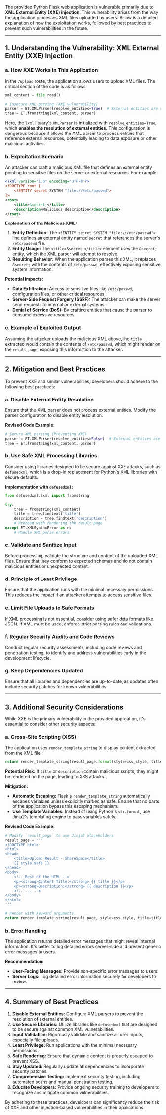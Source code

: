 The provided Python Flask web application is vulnerable primarily due to **XML External Entity (XXE) injection**. This vulnerability arises from the way the application processes XML files uploaded by users. Below is a detailed explanation of how the exploitation works, followed by best practices to prevent such vulnerabilities in the future.

---

## **1. Understanding the Vulnerability: XML External Entity (XXE) Injection**

### **a. How XXE Works in This Application**

In the `/upload` route, the application allows users to upload XML files. The critical section of the code is as follows:

```python
xml_content = file.read()

# Insecure XML parsing (XXE vulnerability)
parser = ET.XMLParser(resolve_entities=True)  # External entities are resolved
tree = ET.fromstring(xml_content, parser)
```

Here, the `lxml` library's `XMLParser` is initialized with `resolve_entities=True`, which **enables the resolution of external entities**. This configuration is dangerous because it allows the XML parser to process entities that reference external resources, potentially leading to data exposure or other malicious activities.

### **b. Exploitation Scenario**

An attacker can craft a malicious XML file that defines an external entity pointing to sensitive files on the server or external resources. For example:

```xml
<?xml version="1.0" encoding="UTF-8"?>
<!DOCTYPE root [
    <!ENTITY secret SYSTEM "file:///etc/passwd">
]>
<root>
    <title>&secret;</title>
    <description>Malicious description</description>
</root>
```

**Explanation of the Malicious XML:**

1. **Entity Definition:** The `<!ENTITY secret SYSTEM "file:///etc/passwd">` line defines an external entity named `secret` that references the server's `/etc/passwd` file.
2. **Entity Usage:** The `<title>&secret;</title>` element uses the `&secret;` entity, which the XML parser will attempt to resolve.
3. **Resulting Behavior:** When the application parses this XML, it replaces `&secret;` with the contents of `/etc/passwd`, effectively exposing sensitive system information.

**Potential Impacts:**

- **Data Exfiltration:** Access to sensitive files like `/etc/passwd`, configuration files, or other critical resources.
- **Server-Side Request Forgery (SSRF):** The attacker can make the server send requests to internal or external systems.
- **Denial of Service (DoS):** By crafting entities that cause the parser to consume excessive resources.

### **c. Example of Exploited Output**

Assuming the attacker uploads the malicious XML above, the `title` extracted would contain the contents of `/etc/passwd`, which might render on the `result_page`, exposing this information to the attacker.

---

## **2. Mitigation and Best Practices**

To prevent XXE and similar vulnerabilities, developers should adhere to the following best practices:

### **a. Disable External Entity Resolution**

Ensure that the XML parser does not process external entities. Modify the parser configuration to disable entity resolution.

**Revised Code Example:**

```python
# Secure XML parsing (Preventing XXE)
parser = ET.XMLParser(resolve_entities=False)  # External entities are not resolved
tree = ET.fromstring(xml_content, parser)
```

### **b. Use Safe XML Processing Libraries**

Consider using libraries designed to be secure against XXE attacks, such as `defusedxml`, which is a drop-in replacement for Python's XML libraries with secure defaults.

**Implementation with `defusedxml`:**

```python
from defusedxml.lxml import fromstring

try:
    tree = fromstring(xml_content)
    title = tree.findtext('title')
    description = tree.findtext('description')
    # Proceed with rendering the result page
except ET.XMLSyntaxError as e:
    # Handle XML parse errors
```

### **c. Validate and Sanitize Input**

Before processing, validate the structure and content of the uploaded XML files. Ensure that they conform to expected schemas and do not contain malicious entities or unexpected content.

### **d. Principle of Least Privilege**

Ensure that the application runs with the minimal necessary permissions. This reduces the impact if an attacker attempts to access sensitive files.

### **e. Limit File Uploads to Safe Formats**

If XML processing is not essential, consider using safer data formats like JSON. If XML must be used, enforce strict parsing rules and validations.

### **f. Regular Security Audits and Code Reviews**

Conduct regular security assessments, including code reviews and penetration testing, to identify and address vulnerabilities early in the development lifecycle.

### **g. Keep Dependencies Updated**

Ensure that all libraries and dependencies are up-to-date, as updates often include security patches for known vulnerabilities.

---

## **3. Additional Security Considerations**

While XXE is the primary vulnerability in the provided application, it's essential to consider other security aspects:

### **a. Cross-Site Scripting (XSS)**

The application uses `render_template_string` to display content extracted from the XML file:

```python
return render_template_string(result_page.format(style=css_style, title=title, description=description))
```

**Potential Risk:** If `title` or `description` contain malicious scripts, they might be rendered on the page, leading to XSS attacks.

**Mitigation:**

- **Automatic Escaping:** Flask's `render_template_string` automatically escapes variables unless explicitly marked as safe. Ensure that no parts of the application bypass this escaping mechanism.
- **Use Template Variables:** Instead of using Python's `str.format`, use Jinja2's templating engine to pass variables safely.

**Revised Code Example:**

```python
# Modify `result_page` to use Jinja2 placeholders
result_page = '''
<!DOCTYPE html>
<html>
<head>
    <title>Upload Result - ShareSpace</title>
    {{ style|safe }}
</head>
<body>
    <!-- Rest of the HTML -->
    <p><strong>Content Title:</strong> {{ title }}</p>
    <p><strong>Description:</strong> {{ description }}</p>
    <!-- ... -->
</body>
</html>
'''

# Render with keyword arguments
return render_template_string(result_page, style=css_style, title=title, description=description)
```

### **b. Error Handling**

The application returns detailed error messages that might reveal internal information. It's better to log detailed errors server-side and present generic error messages to users.

**Recommendation:**

- **User-Facing Messages:** Provide non-specific error messages to users.
- **Server Logs:** Log detailed error information securely for developers to review.

---

## **4. Summary of Best Practices**

1. **Disable External Entities:** Configure XML parsers to prevent the resolution of external entities.
2. **Use Secure Libraries:** Utilize libraries like `defusedxml` that are designed to be secure against common XML vulnerabilities.
3. **Input Validation:** Rigorously validate and sanitize all user inputs, especially file uploads.
4. **Least Privilege:** Run applications with the minimal necessary permissions.
5. **Safe Rendering:** Ensure that dynamic content is properly escaped to prevent XSS.
6. **Stay Updated:** Regularly update all dependencies to incorporate security patches.
7. **Comprehensive Testing:** Implement security testing, including automated scans and manual penetration testing.
8. **Educate Developers:** Provide ongoing security training to developers to recognize and mitigate common vulnerabilities.

By adhering to these practices, developers can significantly reduce the risk of XXE and other injection-based vulnerabilities in their applications.